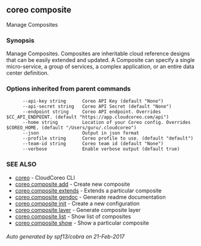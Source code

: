 ## coreo composite

Manage Composites

### Synopsis


Manage Composites. Composites are inheritable cloud reference designs that
can be easily extended and updated. A Composite can specify a single micro-service,
a group of services, a complex application, or an entire data center definition.

### Options inherited from parent commands

```
      --api-key string      Coreo API Key (default "None")
      --api-secret string   Coreo API Secret (default "None")
      --endpoint string     Coreo API endpoint. Overrides $CC_API_ENDPOINT. (default "https://app.cloudcoreo.com/api")
      --home string         Location of your Coreo config. Overrides $COREO_HOME. (default "/Users/guru/.cloudcoreo")
      --json                Output in json format
      --profile string      Coreo profile to use. (default "default")
      --team-id string      Coreo team id (default "None")
      --verbose             Enable verbose output (default true)
```

### SEE ALSO
* [coreo](coreo.md)	 - CloudCoreo CLI
* [coreo composite add](coreo_composite_add.md)	 - Create new composite
* [coreo composite extends](coreo_composite_extends.md)	 - Extends a particular composite
* [coreo composite gendoc](coreo_composite_gendoc.md)	 - Generate readme documentation
* [coreo composite init](coreo_composite_init.md)	 - Create a new configuration
* [coreo composite layer](coreo_composite_layer.md)	 - Generate composite layer
* [coreo composite list](coreo_composite_list.md)	 - Show list of composites
* [coreo composite show](coreo_composite_show.md)	 - Show a particular composite

###### Auto generated by spf13/cobra on 21-Feb-2017
